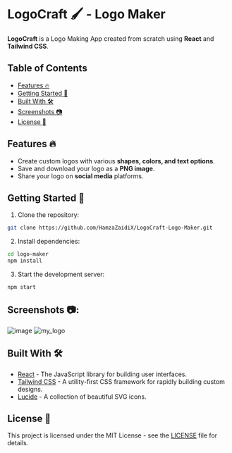 # LogoCraft 🖌️ - Logo Maker

**LogoCraft** is a Logo Making App created from scratch using **React** and **Tailwind CSS**.

## Table of Contents

- [Features 🔥](#features)
- [Getting Started 🏁](#getting-started)
- [Built With 🛠️](#built-with)
- [Screenshots 📷](#screenshots)
- [License 📜](#license)

## Features 🔥

- Create custom logos with various **shapes, colors, and text options**.
- Save and download your logo as a **PNG image**.
- Share your logo on **social media** platforms.

## Getting Started 🏁

1. Clone the repository:

```bash
git clone https://github.com/HamzaZaidiX/LogoCraft-Logo-Maker.git
```

2. Install dependencies:

```bash
cd logo-maker
npm install
```

3. Start the development server:

```bash
npm start
```

## Screenshots 📷:
![image](https://github.com/user-attachments/assets/5b2a9fcd-5c02-4aa0-8b96-61c0be238915)
![my_logo](https://github.com/user-attachments/assets/b3231391-6589-48f0-a26a-efb24311e7e1)


## Built With 🛠️

- [React](https://reactjs.org/) - The JavaScript library for building user interfaces.
- [Tailwind CSS](https://tailwindcss.com/) - A utility-first CSS framework for rapidly building custom designs.
- [Lucide](https://lucide.dev/) - A collection of beautiful SVG icons.

## License 📜

This project is licensed under the MIT License - see the [LICENSE](LICENSE) file for details.
